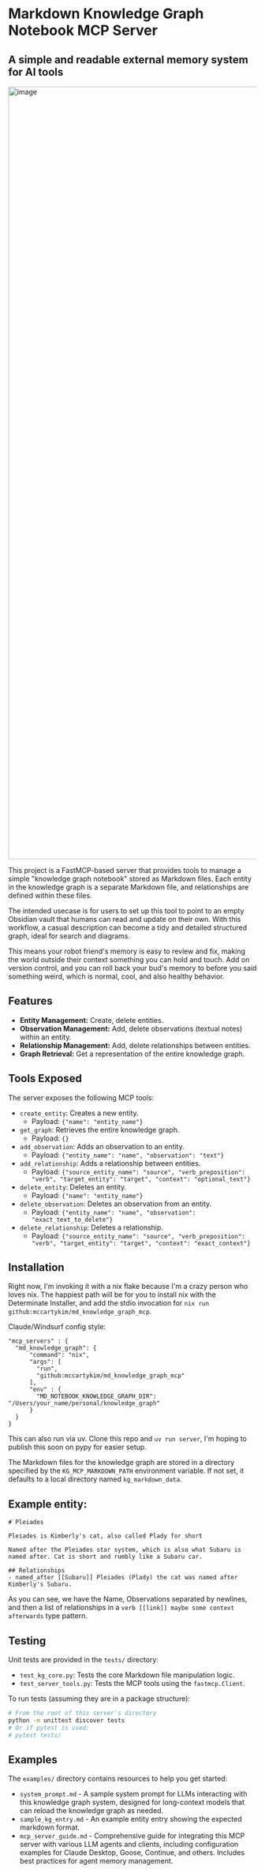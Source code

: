 # Markdown Knowledge Graph Notebook MCP Server
## A simple and readable external memory system for AI tools

<img width="1566" alt="image" src="https://github.com/user-attachments/assets/2b4bd84a-7308-43ef-b4f5-113fb5d3f290" />

This project is a FastMCP-based server that provides tools to manage a simple "knowledge graph notebook" stored as Markdown files. Each entity in the knowledge graph is a separate Markdown file, and relationships are defined within these files.

The intended usecase is for users to set up this tool to point to an empty Obsidian vault that humans can read and update on their own. With this workflow, a casual description can become a tidy and detailed structured graph, ideal for search and diagrams. 

This means your robot friend's memory is easy to review and fix, making the world outside their context something you can hold and touch. Add on version control, and you can roll back your bud's memory to before you said something weird, which is normal, cool, and also healthy behavior.

## Features

*   **Entity Management:** Create, delete entities.
*   **Observation Management:** Add, delete observations (textual notes) within an entity.
*   **Relationship Management:** Add, delete relationships between entities.
*   **Graph Retrieval:** Get a representation of the entire knowledge graph.

## Tools Exposed

The server exposes the following MCP tools:

*   `create_entity`: Creates a new entity.
    *   Payload: `{"name": "entity_name"}`
*   `get_graph`: Retrieves the entire knowledge graph.
    *   Payload: `{}`
*   `add_observation`: Adds an observation to an entity.
    *   Payload: `{"entity_name": "name", "observation": "text"}`
*   `add_relationship`: Adds a relationship between entities.
    *   Payload: `{"source_entity_name": "source", "verb_preposition": "verb", "target_entity": "target", "context": "optional_text"}`
*   `delete_entity`: Deletes an entity.
    *   Payload: `{"name": "entity_name"}`
*   `delete_observation`: Deletes an observation from an entity.
    *   Payload: `{"entity_name": "name", "observation": "exact_text_to_delete"}`
*   `delete_relationship`: Deletes a relationship.
    *   Payload: `{"source_entity_name": "source", "verb_preposition": "verb", "target_entity": "target", "context": "exact_context"}`

## Installation
Right now, I'm invoking it with a nix flake because I'm a crazy person who loves nix. The happiest path will be for you to install nix with the Determinate Installer, and add the stdio invocation for `nix run github:mccartykim/md_knowledge_graph_mcp`. 

Claude/Windsurf config style:

```
"mcp_servers" : { 
  "md_knowledge_graph": {
      "command": "nix",
      "args": [
        "run",
        "github:mccartykim/md_knowledge_graph_mcp"
      ],
      "env" : {
        "MD_NOTEBOOK_KNOWLEDGE_GRAPH_DIR": "/Users/your_name/personal/knowledge_graph"
      }
  }
}
```

This can also run via uv. Clone this repo and `uv run server`, I'm hoping to publish this soon on pypy for easier setup.

The Markdown files for the knowledge graph are stored in a directory specified by the `KG_MCP_MARKDOWN_PATH` environment variable. If not set, it defaults to a local directory named `kg_markdown_data`.


## Example entity:
```
# Pleiades

Pleiades is Kimberly's cat, also called Plady for short

Named after the Pleiades star system, which is also what Subaru is named after. Cat is short and rumbly like a Subaru car.

## Relationships
- named_after [[Subaru]] Pleiades (Plady) the cat was named after Kimberly's Subaru.
```

As you can see, we have the Name, Observations separated by newlines, and then a list of relationships in a `verb [[link]] maybe some context afterwards` type pattern.

## Testing

Unit tests are provided in the `tests/` directory:

*   `test_kg_core.py`: Tests the core Markdown file manipulation logic.
*   `test_server_tools.py`: Tests the MCP tools using the `fastmcp.Client`.

To run tests (assuming they are in a package structure):
```bash
# From the root of this server's directory
python -m unittest discover tests
# Or if pytest is used:
# pytest tests/
```

## Examples

The `examples/` directory contains resources to help you get started:

* `system_prompt.md` - A sample system prompt for LLMs interacting with this knowledge graph system, designed for long-context models that can reload the knowledge graph as needed.
* `sample_kg_entry.md` - An example entity entry showing the expected markdown format.
* `mcp_server_guide.md` - Comprehensive guide for integrating this MCP server with various LLM agents and clients, including configuration examples for Claude Desktop, Goose, Continue, and others. Includes best practices for agent memory management.
